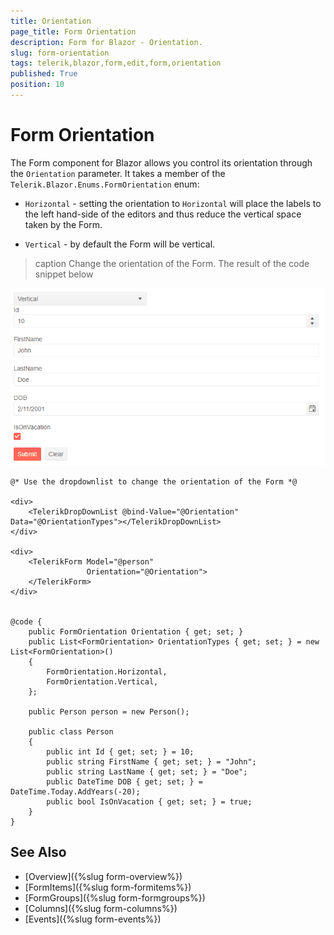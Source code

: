 ```yaml
---
title: Orientation
page_title: Form Orientation
description: Form for Blazor - Orientation.
slug: form-orientation
tags: telerik,blazor,form,edit,form,orientation
published: True
position: 10
---
```


# Form Orientation


The Form component for Blazor allows you control its orientation through the `Orientation` parameter. It takes a member of the `Telerik.Blazor.Enums.FormOrientation` enum:

* `Horizontal` - setting the orientation to `Horizontal` will place the labels to the left hand-side of the editors and thus reduce the vertical space taken by the Form.

* `Vertical` - by default the Form will be vertical.


>caption Change the orientation of the Form. The result of the code snippet below

![Form Orientation example](images/form-orientation-example.gif)

````RAZOR
@* Use the dropdownlist to change the orientation of the Form *@

<div>
    <TelerikDropDownList @bind-Value="@Orientation" Data="@OrientationTypes"></TelerikDropDownList>
</div>

<div>
    <TelerikForm Model="@person"
                 Orientation="@Orientation">
    </TelerikForm>
</div>


@code {
    public FormOrientation Orientation { get; set; }
    public List<FormOrientation> OrientationTypes { get; set; } = new List<FormOrientation>()
    {
        FormOrientation.Horizontal,
        FormOrientation.Vertical,
    };

    public Person person = new Person();

    public class Person
    {
        public int Id { get; set; } = 10;
        public string FirstName { get; set; } = "John";
        public string LastName { get; set; } = "Doe";
        public DateTime DOB { get; set; } = DateTime.Today.AddYears(-20);
        public bool IsOnVacation { get; set; } = true;
    }
}
````

## See Also
  
  * [Overview]({%slug form-overview%})
  * [FormItems]({%slug form-formitems%})
  * [FormGroups]({%slug form-formgroups%})
  * [Columns]({%slug form-columns%})
  * [Events]({%slug form-events%})
   
